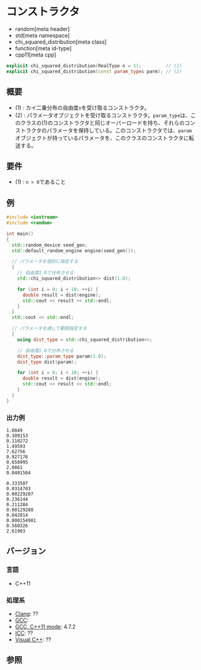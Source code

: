 # コンストラクタ
* random[meta header]
* std[meta namespace]
* chi_squared_distribution[meta class]
* function[meta id-type]
* cpp11[meta cpp]

```cpp
explicit chi_squared_distribution(RealType n = 1);         // (1)
explicit chi_squared_distribution(const param_type& parm); // (2)
```

## 概要
- (1) : カイ二乗分布の自由度`n`を受け取るコンストラクタ。
- (2) : パラメータオブジェクトを受け取るコンストラクタ。`param_type`は、このクラスの(1)のコンストラクタと同じオーバーロードを持ち、それらのコンストラクタのパラメータを保持している。このコンストラクタでは、`param`オブジェクトが持っているパラメータを、このクラスのコンストラクタに転送する。


## 要件
- (1) : `n > 0`であること


## 例
```cpp example
#include <iostream>
#include <random>

int main() 
{
  std::random_device seed_gen;
  std::default_random_engine engine(seed_gen());

  // パラメータを個別に指定する
  {
    // 自由度1.0で分布させる
    std::chi_squared_distribution<> dist(1.0);

    for (int i = 0; i < 10; ++i) {
      double result = dist(engine);
      std::cout << result << std::endl;
    }
  }
  std::cout << std::endl;

  // パラメータを通して範囲指定する
  {
    using dist_type = std::chi_squared_distribution<>;

    // 自由度1.0で分布させる
    dist_type::param_type param(1.0);
    dist_type dist(param);

    for (int i = 0; i < 10; ++i) {
      double result = dist(engine);
      std::cout << result << std::endl;
    }
  }
}
```

### 出力例
```
1.0849
0.309153
0.110272
1.49593
7.62756
0.927176
0.650995
2.0861
0.0401504

0.333507
0.0314703
0.00229207
0.236144
0.211284
0.00129288
0.042014
0.000154981
0.560326
2.61903
```

## バージョン
### 言語
- C++11

### 処理系
- [Clang](/implementation.md#clang): ??
- [GCC](/implementation.md#gcc): 
- [GCC, C++11 mode](/implementation.md#gcc): 4.7.2
- [ICC](/implementation.md#icc): ??
- [Visual C++](/implementation.md#visual_cpp): ??


## 参照


